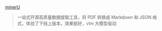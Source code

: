 [minerU](https://github.com/opendatalab/MinerU)

> 一站式开源高质量数据提取工具，将 PDF 转换成 Markdown 和 JSON 格式，体验了下线上版本，效果挺好，vlm 大模型驱动
